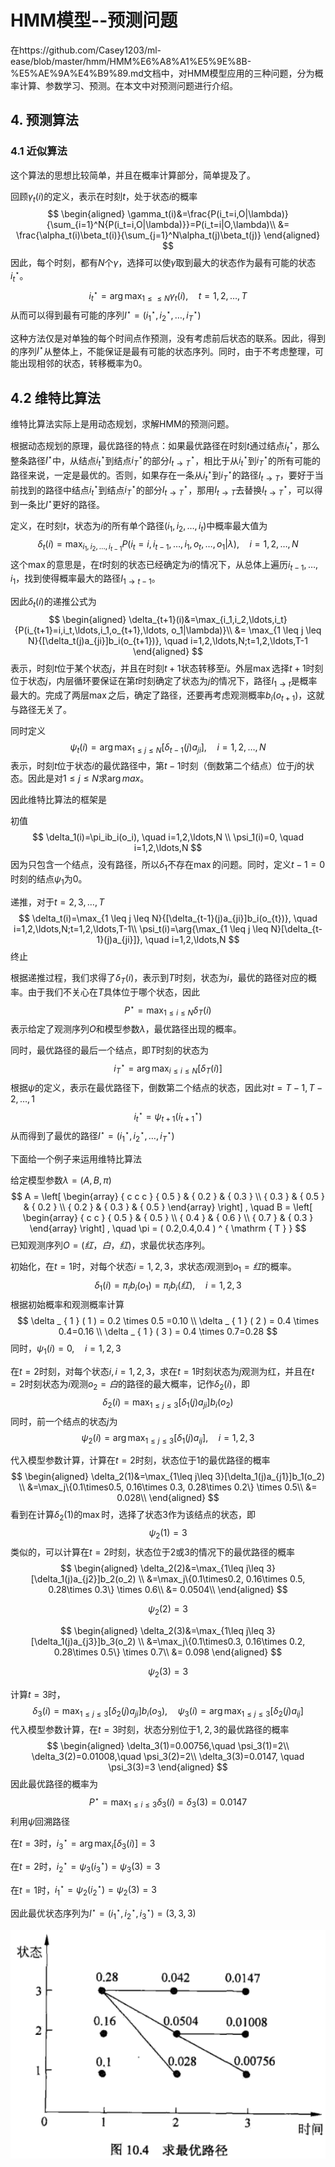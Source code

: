 # HMM模型--预测问题

在https://github.com/Casey1203/ml-ease/blob/master/hmm/HMM%E6%A8%A1%E5%9E%8B-%E5%AE%9A%E4%B9%89.md文档中，对HMM模型应用的三种问题，分为概率计算、参数学习、预测。在本文中对预测问题进行介绍。

## 4. 预测算法

### 4.1 近似算法

这个算法的思想比较简单，并且在概率计算部分，简单提及了。

回顾$\gamma_t(i)$的定义，表示在时刻$t$，处于状态$i$的概率
$$
\begin{aligned}
\gamma_t(i)&=\frac{P(i_t=i,O|\lambda)}{\sum_{i=1}^N{P(i_t=i,O|\lambda)}}=P(i_t=i|O,\lambda)\\
&= \frac{\alpha_t(i)\beta_t(i)}{\sum_{j=1}^N\alpha_t(j)\beta_t(j)}
\end{aligned}
$$
因此，每个时刻，都有$N$个$\gamma$，选择可以使$\gamma$取到最大的状态作为最有可能的状态$i_t^{\star}$。
$$
i_t^{\star}=\arg{\max_{1\leq \leq N}{\gamma_t(i)}}, \quad t=1,2,\ldots,T
$$
从而可以得到最有可能的序列$I^{\star}=(i_1^{\star},i_2^{\star},\ldots,i_T^{\star})$

这种方法仅是对单独的每个时间点作预测，没有考虑前后状态的联系。因此，得到的序列$I^{\star}$从整体上，不能保证是最有可能的状态序列。同时，由于不考虑整理，可能出现相邻的状态，转移概率为0。

## 4.2 维特比算法

维特比算法实际上是用动态规划，求解HMM的预测问题。

根据动态规划的原理，最优路径的特点：如果最优路径在时刻$t$通过结点$i_t^{\star}$，那么整条路径$I^{\star}$中，从结点$i_t^{\star}$到结点$i_T^{\star}$的部分$I_{t\rightarrow T}^{\star}$，相比于从$i_t^{\star}$到$i_T^{\star}$的所有可能的路径来说，一定是最优的。否则，如果存在一条从$i_t^{\star}$到$i_T^{\star}$的路径$I_{t\rightarrow T}$，要好于当前找到的路径中结点$i_t^{\star}$到结点$i_T^{\star}$的部分$I_{t\rightarrow T}^{\star}$，那用$I_{t\rightarrow T}$去替换$I_{t\rightarrow T}^{\star}$，可以得到一条比$I^{\star}$更好的路径。

定义，在时刻$t$，状态为$i$的所有单个路径$(i_1,i_2,\ldots,i_t)$中概率最大值为
$$
\delta_t(i)=\max_{i_1,i_2,\ldots,i_{t-1}}{P(i_t=i,i_{t-1},\ldots,i_1,o_t,\ldots,o_1|\lambda)}, \quad i = 1,2,\ldots,N
$$
这个$\max$的意思是，在$t$时刻的状态已经确定为$i$的情况下，从总体上遍历$i_{t-1},\ldots,i_1$，找到使得概率最大的路径$I_{1\rightarrow t-1}$。

因此$\delta_t(i)$的递推公式为
$$
\begin{aligned}
\delta_{t+1}(i)&=\max_{i_1,i_2,\ldots,i_t}{P(i_{t+1}=i,i_t,\ldots,i_1,o_{t+1},\ldots, o_1|\lambda)}\\
&= \max_{1 \leq j \leq N}{[\delta_t(j)a_{ji}]b_i(o_{t+1})}, \quad i=1,2,\ldots,N;t=1,2,\ldots,T-1
\end{aligned}
$$
表示，时刻$t$位于某个状态$j$，并且在时刻$t+1$状态转移至$i$。外层$\max$选择$t+1$时刻位于状态$j$，内层循环要保证在第$t$时刻确定了状态为$j$的情况下，路径$I_{1\rightarrow t}$是概率最大的。完成了两层$\max$之后，确定了路径，还要再考虑观测概率$b_i(o_{t+1})$，这就与路径无关了。

同时定义
$$
\psi_t(i)=\arg{\max_{1 \leq j \leq N}[\delta_{t-1}(j)a_{ji}]}, \quad i=1,2,\ldots,N
$$
表示，时刻$t$位于状态$i$的最优路径中，第$t-1$时刻（倒数第二个结点）位于$j$的状态。因此是对$1\leq j \leq N$求$\arg{max}$。

因此维特比算法的框架是

初值
$$
\delta_1(i)=\pi_ib_i(o_i), \quad i=1,2,\ldots,N \\
\psi_1(i)=0, \quad i=1,2,\ldots,N
$$
因为只包含一个结点，没有路径，所以$\delta_1$不存在$\max$的问题。同时，定义$t-1=0$时刻的结点$\psi_1$为0。

递推，对于$t=2,3,\ldots,T$
$$
\delta_t(i)=\max_{1 \leq j \leq N}{[\delta_{t-1}(j)a_{ji}]b_i(o_{t})}, \quad i=1,2,\ldots,N;t=1,2,\ldots,T-1\\
\psi_t(i)=\arg{\max_{1 \leq j \leq N}[\delta_{t-1}(j)a_{ji}]}, \quad i=1,2,\ldots,N
$$
终止

根据递推过程，我们求得了$\delta_T(i)$，表示到$T$时刻，状态为$i$，最优的路径对应的概率。由于我们不关心在$T$具体位于哪个状态，因此
$$
P^{\star}=\max_{1\leq i\leq N}\delta_T(i)
$$
表示给定了观测序列$O$和模型参数$\lambda$，最优路径出现的概率。

同时，最优路径的最后一个结点，即$T$时刻的状态为
$$
i_T^{\star}=\arg{\max_{i \leq i\leq N}{[\delta_T(i)]}}
$$
根据$\psi$的定义，表示在最优路径下，倒数第二个结点的状态，因此对$t=T-1,T-2,\ldots,1$
$$
i_t^{\star}=\psi_{t+1}(i_{t+1}^{\star})
$$
从而得到了最优的路径$I^{\star}=(i_1^{\star},i_2^{\star},\ldots,i_T^{\star})$

下面给一个例子来运用维特比算法

给定模型参数$\lambda=(A,B,\pi)$
$$
A = \left[ \begin{array} { c c c } { 0.5 } & { 0.2 } & { 0.3 } \\ { 0.3 } & { 0.5 } & { 0.2 } \\ { 0.2 } & { 0.3 } & { 0.5 } \end{array} \right] , \quad B = \left[ \begin{array} { c c } { 0.5 } & { 0.5 } \\ { 0.4 } & { 0.6 } \\ { 0.7 } & { 0.3 } \end{array} \right] , \quad \pi = ( 0.2,0.4,0.4 ) ^ { \mathrm { T } }
$$
已知观测序列$O=(红，白，红)$，求最优状态序列。

初始化，在$t=1$时，对每个状态$i=1,2,3$，求状态$i$观测到$o_1=红$的概率。
$$
\delta_1(i)=\pi_ib_i(o_1)=\pi_ib_i(红), \quad i=1,2,3
$$
根据初始概率和观测概率计算
$$
\delta _ { 1 } ( 1 ) = 0.2 \times 0.5 =0.10  \\ 
\delta _ { 1 } ( 2 ) = 0.4 \times 0.4=0.16 \\ 
\delta _ { 1 } ( 3 ) = 0.4 \times 0.7=0.28
$$
同时，$\psi_1(i)=0, \quad i=1,2,3$

在$t=2$时刻，对每个状态$i, i=1,2,3$，求在$t=1$时刻状态为$j$观测为红，并且在$t=2$时刻状态为$i$观测$o_2=白$的路径的最大概率，记作$\delta_2(i)$，即
$$
\delta_2(i)=\max_{1 \leq j \leq 3}{[\delta_1(j)a_{ji}]b_i(o_2)}
$$
同时，前一个结点的状态$j$为
$$
\psi_2(i)=\arg{\max_{1\leq j \leq 3}{[\delta_1(j)a_{ij}]}}, \quad i=1,2,3
$$


代入模型参数计算，计算在$t=2$时刻，状态位于$1$的最优路径的概率
$$
\begin{aligned}
\delta_2(1)&=\max_{1\leq j\leq 3}[\delta_1(j)a_{j1}]b_1(o_2) \\
&=\max_j\{0.1\times0.5, 0.16\times 0.3, 0.28\times 0.2\} \times 0.5\\
&= 0.028\\
\end{aligned}
$$
看到在计算$\delta_2(1)$的$\max$时，选择了状态$3$作为该结点的状态，即
$$
\psi_2(1)=3
$$
类似的，可以计算在$t=2$时刻，状态位于$2$或$3$的情况下的最优路径的概率
$$
\begin{aligned}
\delta_2(2)&=\max_{1\leq j\leq 3}[\delta_1(j)a_{j2}]b_2(o_2) \\
&=\max_j\{0.1\times0.2, 0.16\times 0.5, 0.28\times 0.3\} \times 0.6\\
&= 0.0504\\
\end{aligned}
$$

$$
\psi_2(2)=3
$$

$$
\begin{aligned}
\delta_2(3)&=\max_{1\leq j\leq 3}[\delta_1(j)a_{j3}]b_3(o_2) \\
&=\max_j\{0.1\times0.3, 0.16\times 0.2, 0.28\times 0.5\} \times 0.7\\
&= 0.098
\end{aligned}
$$

$$
\psi_2(3)=3
$$

计算$t=3$时，
$$
\delta_3(i)=\max_{1\leq j \leq 3}[\delta_2(j)a_{ji}]b_i(o_3), \quad \psi_3(i)=\arg{\max_{1\leq j \leq 3}{[\delta_2(j)a_{ij}]}}
$$
代入模型参数计算，在$t=3$时刻，状态分别位于$1,2,3$的最优路径的概率
$$
\begin{aligned}
\delta_3(1)=0.00756,\quad \psi_3(1)=2\\
\delta_3(2)=0.01008,\quad \psi_3(2)=2\\
\delta_3(3)=0.0147, \quad \psi_3(3)=3
\end{aligned}
$$
因此最优路径的概率为
$$
P^{\star}=\max_{1\leq i \leq 3}\delta_3(i)=\delta_3(3)=0.0147
$$
利用$\psi$回溯路径

在$t=3$时，$i_3^{\star}=\arg{\max_i[\delta_3(i)]}=3$

在$t=2$时，$i_2^{\star}=\psi_3(i_3^{\star})=\psi_3(3)=3$

在$t=1$时，$i_1^{\star}=\psi_2(i_2^{\star})=\psi_2(3)=3$

因此最优状态序列为$I^{\star}=(i_1^{\star},i_2^{\star},i_3^{\star})=(3,3,3)$

![Image](https://raw.githubusercontent.com/Casey1203/ml-ease/master/img/optimal_i.png)

